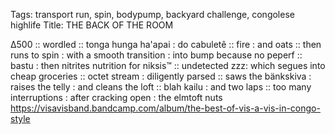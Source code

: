 Tags: transport run, spin, bodypump, backyard challenge, congolese highlife
Title: THE BACK OF THE ROOM
  
∆500 :: wordled :: tonga hunga ha'apai : do cabuletê :: fire : and oats :: then runs to spin : with a smooth transition : into bump because no peperf :: bastu : then nitrites nutrition for niksis™ :: undetected zzz: which segues into cheap groceries :: octet stream : diligently parsed :: saws the bänkskiva : raises the telly : and cleans the loft :: blah kailu : and two laps :: too many interruptions : after cracking open : the elmtoft nuts
<https://visavisband.bandcamp.com/album/the-best-of-vis-a-vis-in-congo-style>